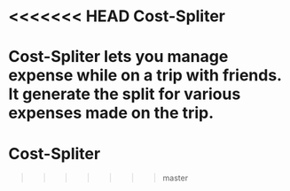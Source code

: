 <<<<<<< HEAD
Cost-Spliter
=============
Cost-Spliter lets you manage expense while on a trip with friends. It generate the split for various expenses made on the trip.
=======
# Cost-Spliter
>>>>>>> master
